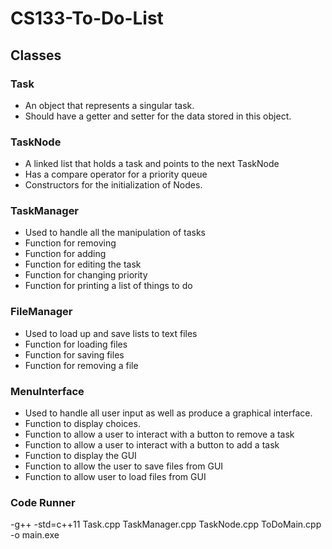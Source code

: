 # CS133-To-Do-List

## Classes
### Task
- An object that represents a singular task.
- Should have a getter and setter for the data stored in this object.

### TaskNode
- A linked list that holds a task and points to the next TaskNode
- Has a compare operator for a priority queue
- Constructors for the initialization of Nodes.

### TaskManager
- Used to handle all the manipulation of tasks
- Function for removing
- Function for adding
- Function for editing the task
- Function for changing priority
- Function for printing a list of things to do

### FileManager
- Used to load up and save lists to text files
- Function for loading files
- Function for saving files
- Function for removing a file

### MenuInterface
- Used to handle all user input as well as produce a graphical interface.
- Function to display choices.
- Function to allow a user to interact with a button to remove a task
- Function to allow a user to interact with a button to add a task
- Function to display the GUI
- Function to allow the user to save files from GUI
- Function to allow user to load files from GUI

### Code Runner
-g++ -std=c++11 Task.cpp TaskManager.cpp TaskNode.cpp ToDoMain.cpp -o main.exe

